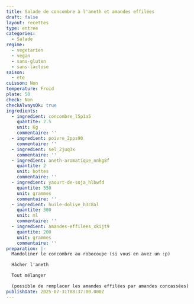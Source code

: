 ```yaml
---
title: Salade de concombre à l'aneth et amandes effilées
draft: false
layout: recettes
type: entree
categories:
  - Salade
regime:
  - vegetarien
  - vegan
  - sans-gluten
  - sans-lactose
saison:
  - ete
cuisson: Non
temperature: Froid
plate: 50
check: Non
checkAlwaysOk: true
ingredients:
  - ingredient: concombre_l5p1a5
    quantite: 2.5
    unit: Kg
    commentaire: ''
  - ingredient: poivre_2pps90
    commentaire: ''
  - ingredient: sel_2juq3x
    commentaire: ''
  - ingredient: aneth-aromatique_nnkg8f
    quantite: 2
    unit: bottes
    commentaire: ''
  - ingredient: yaourt-de-soja_hlbwfd
    quantite: 550
    unit: grammes
    commentaire: ''
  - ingredient: huile-dolive_h3c8al
    quantite: 300
    unit: ml
    commentaire: ''
  - ingredient: amandes-effilees_xkijt9
    quantite: 200
    unit: grammes
    commentaire: ''
preparation: |-
  Mandoliner le concombre au robocoupe (si vous en avez un :p)

  Hâcher l'aneth

  Tout mélanger

  (possible de remplacer les amandes effilées par amandes concassées)
publishDate: 2025-07-31T08:37:00.000Z
---
```


